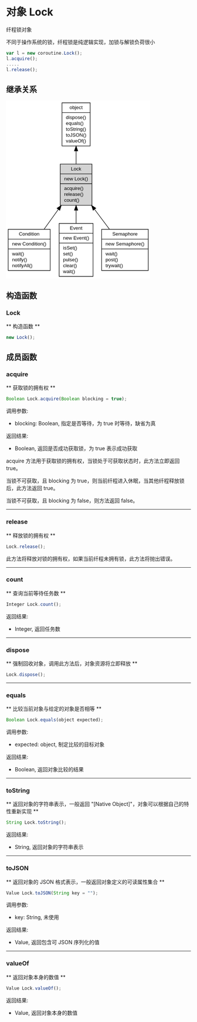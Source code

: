 # 对象 Lock
纤程锁对象

不同于操作系统的锁，纤程锁是纯逻辑实现，加锁与解锁负荷很小

```JavaScript
var l = new coroutine.Lock();
l.acquire();
.....
l.release();
```

## 继承关系
<div class="inherits"><svg width="295pt" height="363pt" viewBox="0.00 0.00 294.73 363.00" xmlns="http://www.w3.org/2000/svg" xmlns:xlink="http://www.w3.org/1999/xlink">
<g id="graph0" class="graph" transform="scale(1 1) rotate(0) translate(4 359)">
<title>%0</title>
<polygon fill="#ffffff" stroke="transparent" points="-4,4 -4,-359 290.73,-359 290.73,4 -4,4"/>
<!-- object -->
<g id="node1" class="node">
<title>object</title>
<g id="a_node1"><a xlink:href="object.md" xlink:title="object">
<polygon fill="#ffffff" stroke="#000000" points="110.171,-266.5 110.171,-354.5 167.834,-354.5 167.834,-266.5 110.171,-266.5"/>
<text text-anchor="middle" x="139.0025" y="-341.5" font-family="Helvetica,sans-Serif" font-size="10.00" fill="#000000">object</text>
<polyline fill="none" stroke="#000000" points="110.171,-334.5 167.834,-334.5 "/>
<text text-anchor="start" x="118.171" y="-321.5" font-family="Helvetica,sans-Serif" font-size="10.00" fill="#000000">dispose()</text>
<text text-anchor="start" x="118.171" y="-309.5" font-family="Helvetica,sans-Serif" font-size="10.00" fill="#000000">equals()</text>
<text text-anchor="start" x="118.171" y="-297.5" font-family="Helvetica,sans-Serif" font-size="10.00" fill="#000000">toString()</text>
<text text-anchor="start" x="118.171" y="-285.5" font-family="Helvetica,sans-Serif" font-size="10.00" fill="#000000">toJSON()</text>
<text text-anchor="start" x="118.171" y="-273.5" font-family="Helvetica,sans-Serif" font-size="10.00" fill="#000000">valueOf()</text>
</a>
</g>
</g>
<!-- Lock -->
<g id="node2" class="node">
<title>Lock</title>
<g id="a_node2"><a xlink:title="Lock">
<polygon fill="#d3d3d3" stroke="#000000" points="106.5565,-145.5 106.5565,-229.5 171.4485,-229.5 171.4485,-145.5 106.5565,-145.5"/>
<text text-anchor="middle" x="139.0025" y="-216.5" font-family="Helvetica,sans-Serif" font-size="10.00" fill="#000000">Lock</text>
<polyline fill="none" stroke="#000000" points="106.5565,-209.5 171.4485,-209.5 "/>
<text text-anchor="start" x="114.5565" y="-196.5" font-family="Helvetica,sans-Serif" font-size="10.00" fill="#000000">new Lock()</text>
<polyline fill="none" stroke="#000000" points="106.5565,-189.5 171.4485,-189.5 "/>
<text text-anchor="start" x="114.5565" y="-176.5" font-family="Helvetica,sans-Serif" font-size="10.00" fill="#000000">acquire()</text>
<text text-anchor="start" x="114.5565" y="-164.5" font-family="Helvetica,sans-Serif" font-size="10.00" fill="#000000">release()</text>
<text text-anchor="start" x="114.5565" y="-152.5" font-family="Helvetica,sans-Serif" font-size="10.00" fill="#000000">count()</text>
</a>
</g>
</g>
<!-- object&#45;&gt;Lock -->
<g id="edge1" class="edge">
<title>object-&gt;Lock</title>
<path fill="none" stroke="#000000" d="M139.0025,-256.4278C139.0025,-247.4407 139.0025,-238.2389 139.0025,-229.6051"/>
<polygon fill="#000000" stroke="#000000" points="135.5026,-256.4416 139.0025,-266.4416 142.5026,-256.4416 135.5026,-256.4416"/>
</g>
<!-- Condition -->
<g id="node3" class="node">
<title>Condition</title>
<g id="a_node3"><a xlink:href="Condition.md" xlink:title="Condition">
<polygon fill="#ffffff" stroke="#000000" points="0,-12.5 0,-96.5 86.005,-96.5 86.005,-12.5 0,-12.5"/>
<text text-anchor="middle" x="43.0025" y="-83.5" font-family="Helvetica,sans-Serif" font-size="10.00" fill="#000000">Condition</text>
<polyline fill="none" stroke="#000000" points="0,-76.5 86.005,-76.5 "/>
<text text-anchor="start" x="8" y="-63.5" font-family="Helvetica,sans-Serif" font-size="10.00" fill="#000000">new Condition()</text>
<polyline fill="none" stroke="#000000" points="0,-56.5 86.005,-56.5 "/>
<text text-anchor="start" x="8" y="-43.5" font-family="Helvetica,sans-Serif" font-size="10.00" fill="#000000">wait()</text>
<text text-anchor="start" x="8" y="-31.5" font-family="Helvetica,sans-Serif" font-size="10.00" fill="#000000">notify()</text>
<text text-anchor="start" x="8" y="-19.5" font-family="Helvetica,sans-Serif" font-size="10.00" fill="#000000">notifyAll()</text>
</a>
</g>
</g>
<!-- Lock&#45;&gt;Condition -->
<g id="edge2" class="edge">
<title>Lock-&gt;Condition</title>
<path fill="none" stroke="#000000" d="M102.7325,-137.251C93.1014,-123.9078 82.799,-109.6348 73.5094,-96.7648"/>
<polygon fill="#000000" stroke="#000000" points="99.9368,-139.358 108.6275,-145.418 105.6127,-135.2611 99.9368,-139.358"/>
</g>
<!-- Event -->
<g id="node4" class="node">
<title>Event</title>
<g id="a_node4"><a xlink:href="Event.md" xlink:title="Event">
<polygon fill="#ffffff" stroke="#000000" points="104.3325,-.5 104.3325,-108.5 173.6725,-108.5 173.6725,-.5 104.3325,-.5"/>
<text text-anchor="middle" x="139.0025" y="-95.5" font-family="Helvetica,sans-Serif" font-size="10.00" fill="#000000">Event</text>
<polyline fill="none" stroke="#000000" points="104.3325,-88.5 173.6725,-88.5 "/>
<text text-anchor="start" x="112.3325" y="-75.5" font-family="Helvetica,sans-Serif" font-size="10.00" fill="#000000">new Event()</text>
<polyline fill="none" stroke="#000000" points="104.3325,-68.5 173.6725,-68.5 "/>
<text text-anchor="start" x="112.3325" y="-55.5" font-family="Helvetica,sans-Serif" font-size="10.00" fill="#000000">isSet()</text>
<text text-anchor="start" x="112.3325" y="-43.5" font-family="Helvetica,sans-Serif" font-size="10.00" fill="#000000">set()</text>
<text text-anchor="start" x="112.3325" y="-31.5" font-family="Helvetica,sans-Serif" font-size="10.00" fill="#000000">pulse()</text>
<text text-anchor="start" x="112.3325" y="-19.5" font-family="Helvetica,sans-Serif" font-size="10.00" fill="#000000">clear()</text>
<text text-anchor="start" x="112.3325" y="-7.5" font-family="Helvetica,sans-Serif" font-size="10.00" fill="#000000">wait()</text>
</a>
</g>
</g>
<!-- Lock&#45;&gt;Event -->
<g id="edge3" class="edge">
<title>Lock-&gt;Event</title>
<path fill="none" stroke="#000000" d="M139.0025,-135.2898C139.0025,-126.4915 139.0025,-117.343 139.0025,-108.5003"/>
<polygon fill="#000000" stroke="#000000" points="135.5026,-135.4179 139.0025,-145.418 142.5026,-135.418 135.5026,-135.4179"/>
</g>
<!-- Semaphore -->
<g id="node5" class="node">
<title>Semaphore</title>
<g id="a_node5"><a xlink:href="Semaphore.md" xlink:title="Semaphore">
<polygon fill="#ffffff" stroke="#000000" points="191.275,-12.5 191.275,-96.5 286.73,-96.5 286.73,-12.5 191.275,-12.5"/>
<text text-anchor="middle" x="239.0025" y="-83.5" font-family="Helvetica,sans-Serif" font-size="10.00" fill="#000000">Semaphore</text>
<polyline fill="none" stroke="#000000" points="191.275,-76.5 286.73,-76.5 "/>
<text text-anchor="start" x="199.275" y="-63.5" font-family="Helvetica,sans-Serif" font-size="10.00" fill="#000000">new Semaphore()</text>
<polyline fill="none" stroke="#000000" points="191.275,-56.5 286.73,-56.5 "/>
<text text-anchor="start" x="199.275" y="-43.5" font-family="Helvetica,sans-Serif" font-size="10.00" fill="#000000">wait()</text>
<text text-anchor="start" x="199.275" y="-31.5" font-family="Helvetica,sans-Serif" font-size="10.00" fill="#000000">post()</text>
<text text-anchor="start" x="199.275" y="-19.5" font-family="Helvetica,sans-Serif" font-size="10.00" fill="#000000">trywait()</text>
</a>
</g>
</g>
<!-- Lock&#45;&gt;Semaphore -->
<g id="edge4" class="edge">
<title>Lock-&gt;Semaphore</title>
<path fill="none" stroke="#000000" d="M176.7837,-137.251C186.8162,-123.9078 197.5478,-109.6348 207.2245,-96.7648"/>
<polygon fill="#000000" stroke="#000000" points="173.8553,-135.3218 170.6431,-145.418 179.4503,-139.5285 173.8553,-135.3218"/>
</g>
</g>
</svg></div>

## 构造函数
        
### Lock
** 构造函数 **

```JavaScript
new Lock();
```

## 成员函数
        
### acquire
** 获取锁的拥有权 **

```JavaScript
Boolean Lock.acquire(Boolean blocking = true);
```

调用参数:
* blocking: Boolean, 指定是否等待，为 true 时等待，缺省为真

返回结果:
* Boolean, 返回是否成功获取锁，为 true 表示成功获取

acquire 方法用于获取锁的拥有权，当锁处于可获取状态时，此方法立即返回 true。

当锁不可获取，且 blocking 为 true，则当前纤程进入休眠，当其他纤程释放锁后，此方法返回 true。

当锁不可获取，且 blocking 为 false，则方法返回 false。

--------------------------
### release
** 释放锁的拥有权 **

```JavaScript
Lock.release();
```

此方法将释放对锁的拥有权，如果当前纤程未拥有锁，此方法将抛出错误。

--------------------------
### count
** 查询当前等待任务数 **

```JavaScript
Integer Lock.count();
```

返回结果:
* Integer, 返回任务数

--------------------------
### dispose
** 强制回收对象，调用此方法后，对象资源将立即释放 **

```JavaScript
Lock.dispose();
```

--------------------------
### equals
** 比较当前对象与给定的对象是否相等 **

```JavaScript
Boolean Lock.equals(object expected);
```

调用参数:
* expected: object, 制定比较的目标对象

返回结果:
* Boolean, 返回对象比较的结果

--------------------------
### toString
** 返回对象的字符串表示，一般返回 "[Native Object]"，对象可以根据自己的特性重新实现 **

```JavaScript
String Lock.toString();
```

返回结果:
* String, 返回对象的字符串表示

--------------------------
### toJSON
** 返回对象的 JSON 格式表示，一般返回对象定义的可读属性集合 **

```JavaScript
Value Lock.toJSON(String key = "");
```

调用参数:
* key: String, 未使用

返回结果:
* Value, 返回包含可 JSON 序列化的值

--------------------------
### valueOf
** 返回对象本身的数值 **

```JavaScript
Value Lock.valueOf();
```

返回结果:
* Value, 返回对象本身的数值

